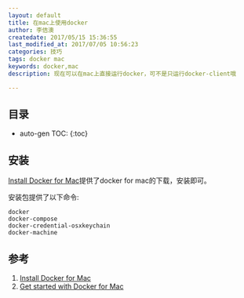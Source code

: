 ```yaml
---
layout: default
title: 在mac上使用docker
author: 李佶澳
createdate: 2017/05/15 15:36:55
last_modified_at: 2017/07/05 10:56:23
categories: 技巧
tags: docker mac
keywords: docker,mac
description: 现在可以在mac上直接运行docker，可不是只运行docker-client哦

---
```


## 目录
* auto-gen TOC:
{:toc}

## 安装

[Install Docker for Mac][1]提供了docker for mac的下载，安装即可。

安装包提供了以下命令:

	docker 
	docker-compose
	docker-credential-osxkeychain
	docker-machine

## 参考

1. [Install Docker for Mac][1]
2. [Get started with Docker for Mac][2]

[1]: https://docs.docker.com/docker-for-mac/install/  "Install Docker for Mac" 
[2]: https://docs.docker.com/docker-for-mac/  "Get started with Docker for Mac" 
